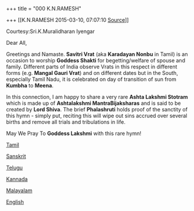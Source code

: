 +++
title = "000 K.N.RAMESH"

+++
[[K.N.RAMESH	2015-03-10, 07:07:10 [Source](https://groups.google.com/g/samskrita/c/PL2L0TN2O-M)]]



Courtesy:Sri.K.Muralidharan Iyengar

  

Dear All,

  

Greetings and Namaste. **Savitri Vrat** (aka **Karadayan Nonbu** in Tamil) is an occasion to worship **Goddess Shakti** for begetting/welfare of spouse and family. Different parts of India observe Vrats in this respect in different forms (e.g. **Mangal Gauri Vrat**) and on different dates but in the South, especially Tamil Nadu, it is celebrated on day of transition of sun from **Kumbha** to **Meena**.

  

In this connection, I am happy to share a very rare **Ashta Lakshmi Stotram** which is made up of **Ashtalakshmi MantraBijaksharas** and is said to be created by **Lord Shiva**. The brief **Phalashruti** holds proof of the sanctity of this hymn - simply put, reciting this will wipe out sins accrued over several births and remove all trials and tribulations in life.

  

May We Pray To **Goddess Lakshmi** with this rare hymn!

  

[Tamil](https://drive.google.com/file/d/0ByHsyol17T5XVGUzYUVRZXhxWWpEdzVKQUdRcnMzTmZESWxr/view?usp=sharing)  

[Sanskrit](https://drive.google.com/file/d/0ByHsyol17T5XbkozaG5NMWVIY0hRRFdhSEpQTVpfR0FDRHJZ/view?usp=sharing)  

[Telugu](https://drive.google.com/file/d/0ByHsyol17T5XS3NqcDZEMk84c0ZFSFU3WE1nUk4zelF6UmlB/view?usp=sharing)  

[Kannada](https://drive.google.com/file/d/0ByHsyol17T5XOHRtTXVFeGdubmkxNndRMnVUWTR3MjE3Wkhn/view?usp=sharing)  

[Malayalam](https://drive.google.com/file/d/0ByHsyol17T5XT25LSDIxZmhCamp1WEZqQzhfdGFqTjltS3hr/view?usp=sharing)  

[English](https://drive.google.com/file/d/0ByHsyol17T5Xa280ZGtmT2VIZHhyb0lWSHZMNkFCeDRsd0dZ/view?usp=sharing)  

